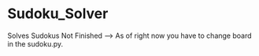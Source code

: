 # Sudoku_Solver
Solves Sudokus
Not Finished --> As of right now you have to change board in the sudoku.py.
